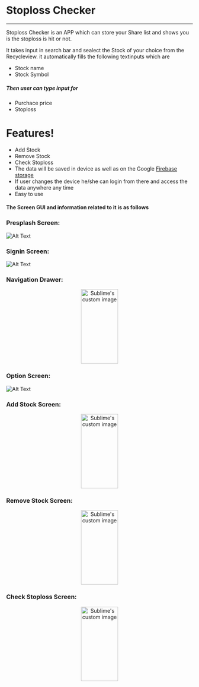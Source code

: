 # Stoploss Checker
---
Stoploss Checker is an APP which can store your Share list and shows you is the stoploss is hit or not.

It takes input in search bar and sealect the Stock of your choice from the Recycleview. it automatically fills the following textinputs which are
  - Stock name 
  - Stock Symbol
 
##### **Then user can type input for**
 - Purchace price
  - Stoploss
  


# Features!

  - Add Stock
  - Remove Stock
  - Check Stoploss
  - The data will be saved in device as well as on the Google [Firebase storage](https://firebase.google.com/docs/storage/web/start#:~:text=Cloud%20Storage%20for%20Firebase%20lets,high%20availability%20and%20global%20redundancy.)
  - If user changes the device he/she can login from there and access the data anywhere any time
  - Easy to use
  
#### **The Screen GUI and information related to it is as follows**

### Presplash Screen:
![Alt Text](https://github.com/rushbhpatil/Stoploss_Checker/blob/master/MD%20docs/Presplash%20_Screen.png?raw=true)

### Signin Screen:
![Alt Text](https://github.com/rushbhpatil/Stoploss_Checker/blob/master/MD%20docs/Signin_Screen.png?raw=true)

### Navigation Drawer:
<p align="center">
  <img width="100" height="200" src="https://github.com/rushbhpatil/Stoploss_Checker/blob/master/MD%20docs/VideoToGif/Nevigation%20draw-1610739517264.gif?raw=true" alt="Sublime's custom image"/>
</p>

### Option Screen:
![Alt Text](https://github.com/rushbhpatil/Stoploss_Checker/blob/master/MD%20docs/Option_Screen.png?raw=true)

### Add Stock Screen:
<p align="center">
  <img width="100" height=200" src="https://github.com/rushbhpatil/Stoploss_Checker/blob/master/MD%20docs/VideoToGif/Add%20Stock-1610739418035.gif?raw=true" alt="Sublime's custom image"/>
</p>

### Remove Stock Screen:
<p align="center">
  <img width="100" height="200" src="https://github.com/rushbhpatil/Stoploss_Checker/blob/master/MD%20docs/VideoToGif/Remove%20Stock-1610739244962.gif?raw=true" alt="Sublime's custom image"/>
</p>

### Check Stoploss Screen:
<p align="center">
  <img width="100" height="200" src="https://github.com/rushbhpatil/Stoploss_Checker/blob/master/MD%20docs/VideoToGif/Check%20Stoploss-1610739321849.gif?raw=true" alt="Sublime's custom image"/>
</p>



